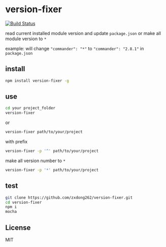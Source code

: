 # version-fixer
[![Build Status](https://travis-ci.org/zxdong262/version-fixer.svg?branch=master)](https://travis-ci.org/zxdong262/version-fixer)

read current installed module version and update `package.json` or make all module version to `*`

example: will change `"commander": "*"` to `"commander": "2.8.1"` in `package.json`

## install
```bash
npm install version-fixer -g
```

## use
```bash
cd your project_folder
version-fixer
```

or
```bash
version-fixer path/to/your/project
```

with prefix
```bash
version-fixer -p '^' path/to/your/project
```

make all version number to `*`
```bash
version-fixer -p '*' path/to/your/project
```


## test
```bash
git clone https://github.com/zxdong262/version-fixer.git
cd version-fixer
npm i
mocha
```

## License
MIT